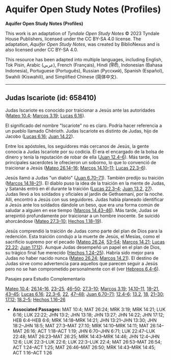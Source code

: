 # Aquifer Open Study Notes (Profiles)

**Aquifer Open Study Notes (Profiles)**

This work is an adaptation of *Tyndale Open Study Notes* © 2023 Tyndale House Publishers, licensed under the CC BY\-SA 4\.0 license. The adaptation, *Aquifer Open Study Notes*, was created by BiblioNexus and is also licensed under CC BY\-SA 4\.0\.

This resource has been adapted into multiple languages, including English, Tok Pisin, Arabic (عربي), French (Français), Hindi (हिंदी), Indonesian (Bahasa Indonesia), Portuguese (Português), Russian (Русский), Spanish (Español), Swahili (Kiswahili), and Simplified Chinese (简体中文).



--------------------------------

## Judas Iscariote (id: 658410)

Judas Iscariote es conocido por traicionar a Jesús ante las autoridades ([Mateo 10\.4;](https://ref.ly/Matt10:4) [Marcos 3\.19;](https://ref.ly/Mark3:19) [Lucas 6\.16](https://ref.ly/Luke6:16)).

El significado del nombre "Iscariote" no es claro. Podría hacer referencia a un pueblo llamado Chêrioth. Judas Iscariote es distinto de Judas, hijo de Jacobo ([Lucas 6\.16;](https://ref.ly/Luke6:16) [Juan 14\.22](https://ref.ly/John14:22)).

Entre los apóstoles, los seguidores más cercanos de Jesús, la gente conocía a Judas Iscariote por su codicia. Él era el encargado de la bolsa de dinero y tenía la reputación de robar de ella ([Juan 12\.4–6](https://ref.ly/John12:4-John12:6)). Más tarde, los principales sacerdotes le ofrecieron un soborno, lo que lo convenció de traicionar a Jesús ([Mateo 26\.14–16;](https://ref.ly/Matt26:14-Matt26:16) [Marcos 14\.10–11;](https://ref.ly/Mark14:10-Mark14:11) [Lucas 22\.3–6](https://ref.ly/Luke22:3-Luke22:6)).

Jesús llamó a Judas "un diablo" ([Juan 6\.70–71](https://ref.ly/John6:70-John6:71)). También predijo su traición ([Marcos 14\.18–21](https://ref.ly/Mark14:18-Mark14:21)). El diablo puso la idea de la traición en la mente de Judas, y Satanás entró en él durante la traición ([Lucas 22\.3–4;](https://ref.ly/Luke22:3-Luke22:4) [Juan 13\.2](https://ref.ly/John13:2), [27](https://ref.ly/John13:27)). Judas llevó a los soldados y oficiales al jardín de Gethsemaní, por la noche. Allí, encontró a Jesús con sus seguidores. Judas había planeado identificar a Jesús ante los soldados dándole un beso, que era una forma común de saludar a alguien en ese tiempo ([Marcos 14\.43–46](https://ref.ly/Mark14:43-Mark14:46)). Más tarde, Judas se arrepintió profundamente por traicionar a un hombre inocente. Se suicidó ahorcándose ([Mateo 27\.3–10;](https://ref.ly/Matt27:3-Matt27:10) [Hechos 1\.18–19](https://ref.ly/Acts1:18-Acts1:19)).

Jesús comprendió la traición de Judas como parte del plan de Dios para la redención. Esta traición condujo a la muerte de Jesús, el Mesías, como el sacrificio supremo por el pecado ([Mateo 26\.24](https://ref.ly/Matt26:24), [53–54](https://ref.ly/Matt26:53-Matt26:54); [Marcos 14\.21;](https://ref.ly/Mark14:21) [Lucas 22\.22;](https://ref.ly/Luke22:22) [Juan 17\.12](https://ref.ly/John17:12)). Aunque Judas desempeñó un papel en el plan de Dios, su trágico final fue merecido ([Hechos 1\.24–25](https://ref.ly/Acts1:24-Acts1:25)). Habría sido mejor para Judas no haber nacido nunca ([Mateo 26\.24;](https://ref.ly/Matt26:24) [Marcos 14\.21](https://ref.ly/Mark14:21)). El destino de Judas sirve como advertencia para aquellos que parecen seguir a Jesús pero no se han comprometido personalmente con él (ver [Hebreos 6\.4–6](https://ref.ly/Heb6:4-Heb6:6)).

Pasajes para Estudio Complementario

[Mateo 10\.4;](https://ref.ly/Matt10:4) [26\.14–16](https://ref.ly/Matt26:14-Matt26:16), [23–25](https://ref.ly/Matt26:23-Matt26:25), [46–50](https://ref.ly/Matt26:46-Matt26:50); [27\.3–10](https://ref.ly/Matt27:3-Matt27:10); [Marcos 3\.19;](https://ref.ly/Mark3:19) [14\.10–11](https://ref.ly/Mark14:10-Mark14:11), [18–21](https://ref.ly/Mark14:18-Mark14:21), [43–45](https://ref.ly/Mark14:43-Mark14:45); [Lucas 6\.16;](https://ref.ly/Luke6:16) [22\.3–6](https://ref.ly/Luke22:3-Luke22:6), [22](https://ref.ly/Luke22:22), [47–48](https://ref.ly/Luke22:47-Luke22:48); [Juan 6\.70–71;](https://ref.ly/John6:70-John6:71) [12\.4–6;](https://ref.ly/John12:4-John12:6) [13\.2](https://ref.ly/John13:2), [18](https://ref.ly/John13:18), [21–30](https://ref.ly/John13:21-John13:30); [17\.12;](https://ref.ly/John17:12) [18\.2–5](https://ref.ly/John18:2-John18:5); [Hechos 1\.16–26](https://ref.ly/Acts1:16-Acts1:26)

* **Associated Passages:** MAT 10:4; MAT 26:24; MRK 3:19; MRK 14:21; LUK 6:16; LUK 22:22; JHN 13:2; JHN 13:18; JHN 13:27; JHN 14:22; JHN 17:12; HEB 6:4–HEB 6:6; MRK 14:18–MRK 14:21; JHN 13:21–JHN 13:30; JHN 18:2–JHN 18:5; MAT 27:3–MAT 27:10; MRK 14:10–MRK 14:11; MAT 26:14–MAT 26:16; ACT 1:18–ACT 1:19; JHN 6:70–JHN 6:71; LUK 22:47–LUK 22:48; MAT 26:23–MAT 26:25; MRK 14:43–MRK 14:46; JHN 12:4–JHN 12:6; LUK 22:3–LUK 22:6; LUK 22:3–LUK 22:4; MAT 26:53–MAT 26:54; ACT 1:24–ACT 1:25; MAT 26:46–MAT 26:50; MRK 14:43–MRK 14:45; ACT 1:16–ACT 1:26

